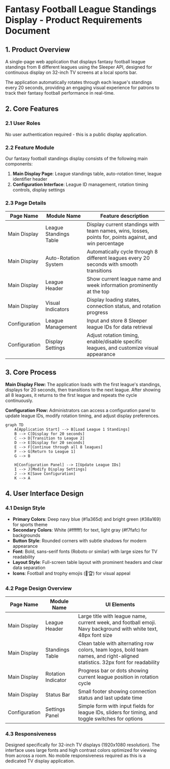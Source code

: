 # Fantasy Football League Standings Display - Product Requirements Document

## 1. Product Overview
A single-page web application that displays fantasy football league standings from 8 different leagues using the Sleeper API, designed for continuous display on 32-inch TV screens at a local sports bar.

The application automatically rotates through each league's standings every 20 seconds, providing an engaging visual experience for patrons to track their fantasy football performance in real-time.

## 2. Core Features

### 2.1 User Roles
No user authentication required - this is a public display application.

### 2.2 Feature Module
Our fantasy football standings display consists of the following main components:
1. **Main Display Page**: League standings table, auto-rotation timer, league identifier header
2. **Configuration Interface**: League ID management, rotation timing controls, display settings

### 2.3 Page Details

| Page Name | Module Name | Feature description |
|-----------|-------------|---------------------|
| Main Display | League Standings Table | Display current standings with team names, wins, losses, points for, points against, and win percentage |
| Main Display | Auto-Rotation System | Automatically cycle through 8 different leagues every 20 seconds with smooth transitions |
| Main Display | League Header | Show current league name and week information prominently at the top |
| Main Display | Visual Indicators | Display loading states, connection status, and rotation progress |
| Configuration | League Management | Input and store 8 Sleeper league IDs for data retrieval |
| Configuration | Display Settings | Adjust rotation timing, enable/disable specific leagues, and customize visual appearance |

## 3. Core Process

**Main Display Flow:**
The application loads with the first league's standings, displays for 20 seconds, then transitions to the next league. After showing all 8 leagues, it returns to the first league and repeats the cycle continuously.

**Configuration Flow:**
Administrators can access a configuration panel to update league IDs, modify rotation timing, and adjust display preferences.

```mermaid
graph TD
    A[Application Start] --> B[Load League 1 Standings]
    B --> C[Display for 20 seconds]
    C --> D[Transition to League 2]
    D --> E[Display for 20 seconds]
    E --> F[Continue through all 8 leagues]
    F --> G[Return to League 1]
    G --> B
    
    H[Configuration Panel] --> I[Update League IDs]
    I --> J[Modify Display Settings]
    J --> K[Save Configuration]
    K --> A
```

## 4. User Interface Design

### 4.1 Design Style
- **Primary Colors**: Deep navy blue (#1a365d) and bright green (#38a169) for sports theme
- **Secondary Colors**: White (#ffffff) for text, light gray (#f7fafc) for backgrounds
- **Button Style**: Rounded corners with subtle shadows for modern appearance
- **Font**: Bold, sans-serif fonts (Roboto or similar) with large sizes for TV readability
- **Layout Style**: Full-screen table layout with prominent headers and clear data separation
- **Icons**: Football and trophy emojis (🏈🏆) for visual appeal

### 4.2 Page Design Overview

| Page Name | Module Name | UI Elements |
|-----------|-------------|-------------|
| Main Display | League Header | Large title with league name, current week, and football emoji. Navy background with white text, 48px font size |
| Main Display | Standings Table | Clean table with alternating row colors, team logos, bold team names, and right-aligned statistics. 32px font for readability |
| Main Display | Rotation Indicator | Progress bar or dots showing current league position in rotation cycle |
| Main Display | Status Bar | Small footer showing connection status and last update time |
| Configuration | Settings Panel | Simple form with input fields for league IDs, sliders for timing, and toggle switches for options |

### 4.3 Responsiveness
Designed specifically for 32-inch TV displays (1920x1080 resolution). The interface uses large fonts and high contrast colors optimized for viewing from across a room. No mobile responsiveness required as this is a dedicated TV display application.